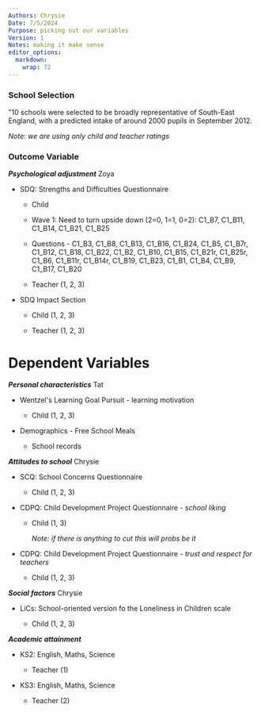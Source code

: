 ```yaml
---
Authors: Chrysie
Date: 7/5/2024
Purpose: picking out our variables
Version: 1
Notes: making it make sense
editor_options: 
  markdown: 
    wrap: 72
---
```


### School Selection

"10 schools were selected to be broadly representative of South-East
England, with a predicted intake of around 2000 pupils in September
2012.

*Note: we are using only child and teacher ratings*

### Outcome Variable

***Psychological adjustment***
Zoya

-   SDQ: Strengths and Difficulties Questionnaire

    -   Child
    - Wave 1: Need to turn upside down (2=0, 1=1, 0=2): C1_B7, C1_B11, C1_B14, C1_B21, C1_B25
    - Questions - C1_B3, C1_B8, C1_B13, C1_B16, C1_B24, C1_B5, C1_B7r, C1_B12, C1_B18, C1_B22, C1_B2, C1_B10, C1_B15, C1_B21r, C1_B25r, C1_B6, C1_B11r, C1_B14r, C1_B19, C1_B23, C1_B1, C1_B4, C1_B9, C1_B17, C1_B20



    -   Teacher (1, 2, 3)

-   SDQ Impact Section

    -   Child (1, 2, 3)

    -   Teacher (1, 2, 3)

# Dependent Variables

***Personal characteristics***
Tat

-   Wentzel's Learning Goal Pursuit - learning motivation

    -   Child (1, 2, 3)

-   Demographics - Free School Meals

    -   School records

***Attitudes to school***
Chrysie

-   SCQ: School Concerns Questionnaire

    -   Child (1, 2, 3)

-   CDPQ: Child Development Project Questionnaire - *school liking*

    -   Child (1, 3)

        *Note: if there is anything to cut this will probs be it*

-   CDPQ: Child Development Project Questionnaire - *trust and respect
    for teachers*

    -   Child (1, 2, 3)

***Social factors***
Chrysie

-   LiCs: School-oriented version fo the Loneliness in Children scale

    -   Child (1, 2, 3)

***Academic attainment***


-   KS2: English, Maths, Science

    -   Teacher (1)

-   KS3: English, Maths, Science

    -   Teacher (2)
